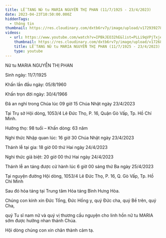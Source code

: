```yaml
---
title: LỄ TANG Nữ tu MARIA NGUYỄN THỊ PHAN (11/7/1925 - 23/4/2023)
date: 2023-04-23T10:50:00.000Z
hiddenTags:
  - thông tin
thumbnail: https://res.cloudinary.com/dxtb6rv7y/image/upload/v1729392784/21_dddel0.jpg
videos:
  - url: https://www.youtube.com/watch?v=IPBkJEO32hE&list=PLLi9qVPjTxje2mrnVrfj-B1kU33fJ6Mm_&index=17
    thumbnail: https://res.cloudinary.com/dxtb6rv7y/image/upload/v1726890632/le_tang_D%C3%AC_Phan_nzgask.jpg
    title: LỄ TANG Nữ tu MARIA NGUYỄN THỊ PHAN (11/7/1925 - 23/4/2023)
    type: youtube
---
```

Nữ tu MARIA NGUYỄN THỊ PHAN

Sinh ngày: 11/7/1925

Khấn lần đầu ngày: 05/8/1960

Khấn trọn đời ngày: 30/4/1966

Đã an nghỉ trong Chúa lúc 09 giờ 15 Chúa Nhật ngày 23/4/2023

Tại Trụ sở Hội dòng, 1053/4 Lê Đức Thọ, P. 16, Quận Gò Vấp, Tp. Hồ Chí Minh.

Hưởng thọ: 98 tuổi – Khấn dòng: 63 năm

Nghi thức Nhập quan lúc: 16 giờ 30 Chúa Nhật ngày 23/4/2023

Thánh lễ tại gia: 18 giờ 00 thứ Hai ngày 24/4/2023

Nghi thức giã biệt: 20 giờ 00 thứ Hai ngày 24/4/2023

Thánh lễ an táng được cử hành lúc 6 giờ 00 sáng thứ Ba ngày 25/4/2023

Tại nguyện đường Hội dòng, 1053/4 Lê Đức Thọ, P. 16, Q. Gò Vấp, Tp. Hồ Chí Minh

Sau đó hỏa táng tại Trung tâm Hỏa táng Bình Hưng Hòa.

Chúng con kính xin Đức Tổng, Đức Hồng y, quý Đức cha, quý Bề trên, quý Cha,

quý Tu sĩ nam nữ và quý vị thương cầu nguyện cho linh hồn nữ tu MARIA sớm được hưởng nhan thánh Chúa.

Hội dòng chúng con xin chân thành cảm tạ.
